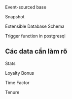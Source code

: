 Event-sourced base

Snapshot

Extensible Database Schema

Trigger function in postgresql

## Các data cần làm rõ

Stats

Loyalty Bonus

Time Factor

Tenure
